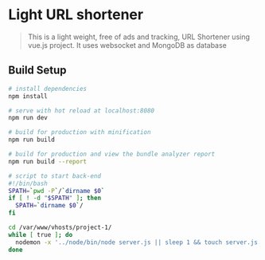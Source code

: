 # Light URL shortener

> This is a light weight, free of ads and tracking, URL Shortener using vue.js project.
> It uses websocket and MongoDB as database

## Build Setup

``` bash
# install dependencies
npm install

# serve with hot reload at localhost:8080
npm run dev

# build for production with minification
npm run build

# build for production and view the bundle analyzer report
npm run build --report

# script to start back-end
#!/bin/bash
SPATH=`pwd -P`/`dirname $0`
if [ ! -d "$SPATH" ]; then
  SPATH=`dirname $0`/
fi

cd /var/www/vhosts/project-1/
while [ true ]; do
  nodemon -x '../node/bin/node server.js || sleep 1 && touch server.js'
done

```
